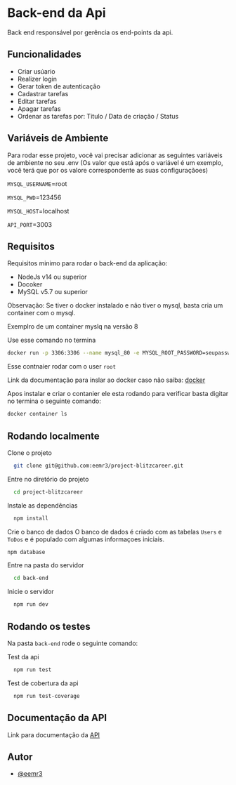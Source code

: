 
# Back-end da Api

Back end responsável por gerência os end-points da api.


## Funcionalidades

- Criar usúario
- Realizer login
- Gerar token de autenticação
- Cadastrar tarefas
- Editar tarefas
- Apagar tarefas
- Ordenar as tarefas por: Titulo / Data de criação / Status


## Variáveis de Ambiente

Para rodar esse projeto, você vai precisar adicionar as seguintes variáveis de ambiente no seu .env
(Os valor que está após o variável é um exemplo, você terá que por os valore correspondente as suas configuraçãoes)

`MYSQL_USERNAME`=root

`MYSQL_PWD`=123456

`MYSQL_HOST`=localhost

`API_PORT`=3003

## Requisitos

Requisitos minimo para rodar o back-end da aplicação:

- NodeJs v14 ou superior
- Docoker 
- MySQL v5.7 ou superior

Observação: Se tiver o docker instalado e não tiver o mysql, basta cria um container com o mysql.

Exemplro de um container myslq na versão 8

Use esse comando no termina
```bash
docker run -p 3306:3306 --name mysql_80 -e MYSQL_ROOT_PASSWORD=seupassword -d mysql:8 mysqld --default-authentication-plugin=mysql_native_password

```
Esse contnaier rodar com o user `root`

Link da documentação para inslar ao docker caso não saiba: [docker](https://docs.docker.com/engine/install/)

Apos instalar e criar o contanier ele esta rodando para verificar basta digitar no termina
o seguinte comando:
```bash
docker container ls
```

## Rodando localmente

Clone o projeto

```bash
  git clone git@github.com:eemr3/project-blitzcareer.git
```

Entre no diretório do projeto

```bash
  cd project-blitzcareer
```

Instale as dependências

```bash
  npm install
```

Crie o banco de dados
O banco de dados é criado com as tabelas `Users` e `ToDos` e é populado com algumas informaçoes iniciais.

```bash
npm database
``` 

Entre na pasta do servidor

```bash
  cd back-end
```

Inicie o servidor

```bash
  npm run dev
```


## Rodando os testes

Na pasta `back-end` rode o seguinte comando:

Test da api

```bash
  npm run test
```

Test de cobertura da api

```bash
  npm run test-coverage  
```


## Documentação da API

Link para documentação da [API](https://documenter.getpostman.com/view/9196209/UzJFxKXC)


## Autor

- [@eemr3](https://www.github.com/eemr3)

